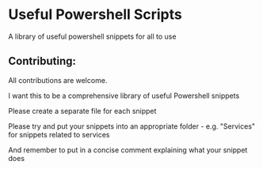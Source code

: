 # Useful Powershell Scripts
A library of useful powershell snippets for all to use

## Contributing:
All contributions are welcome.

I want this to be a comprehensive library of useful Powershell snippets

Please create a separate file for each snippet

Please try and put your snippets into an appropriate folder - e.g. "Services" for snippets related to services

And remember to put in a concise comment explaining what your snippet does